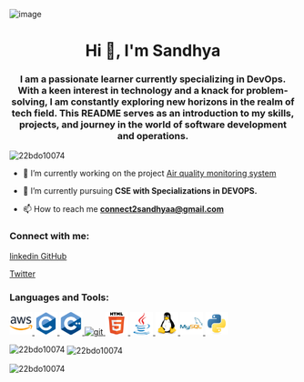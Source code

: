    ![image](https://github.com/22bdo10074/22bdo10074/assets/142095565/ba5a4188-393c-467e-99bc-ae55f87ed525)
<h1 align="center">Hi 👋, I'm Sandhya</h1>
<h3 align="center">I am a passionate learner currently specializing in DevOps. With a keen interest in technology and a knack for problem-solving, I am constantly exploring new horizons in the realm of tech field. This README serves as an introduction to my skills, projects, and journey in the world of software development and operations.</h3>

<p align="left"> <img src="https://komarev.com/ghpvc/?username=22bdo10074&label=Profile%20views&color=0e75b6&style=flat" alt="22bdo10074" /> </p>

- 🔭 I’m currently working on the project [Air quality monitoring system](https://github.com/22bdo10074/Project_1)

- 🌱 I’m currently pursuing **CSE with Specializations in DEVOPS.**

- 📫 How to reach me **connect2sandhyaa@gmail.com**

<h3 align="left">Connect with me:</h3>
<p align="left">
  <a href="https://www.linkedin.com/in/sandhya-53949825a/">linkedin
 
  </a>
  <a href="https://github.com/22bdo10074">GitHub
  </a>
  
<a href="https://twitter.com/SandhyaKum48424">Twitter
</a>

</p>

<h3 align="left">Languages and Tools:</h3>
<p align="left"> <a href="https://aws.amazon.com" target="_blank" rel="noreferrer"> <img src="https://raw.githubusercontent.com/devicons/devicon/master/icons/amazonwebservices/amazonwebservices-original-wordmark.svg" alt="aws" width="40" height="40"/> </a> <a href="https://www.cprogramming.com/" target="_blank" rel="noreferrer"> <img src="https://raw.githubusercontent.com/devicons/devicon/master/icons/c/c-original.svg" alt="c" width="40" height="40"/> </a> <a href="https://www.w3schools.com/cpp/" target="_blank" rel="noreferrer"> <img src="https://raw.githubusercontent.com/devicons/devicon/master/icons/cplusplus/cplusplus-original.svg" alt="cplusplus" width="40" height="40"/> </a> <a href="https://git-scm.com/" target="_blank" rel="noreferrer"> <img src="https://www.vectorlogo.zone/logos/git-scm/git-scm-icon.svg" alt="git" width="40" height="40"/> </a> <a href="https://www.w3.org/html/" target="_blank" rel="noreferrer"> <img src="https://raw.githubusercontent.com/devicons/devicon/master/icons/html5/html5-original-wordmark.svg" alt="html5" width="40" height="40"/> </a> <a href="https://www.java.com" target="_blank" rel="noreferrer"> <img src="https://raw.githubusercontent.com/devicons/devicon/master/icons/java/java-original.svg" alt="java" width="40" height="40"/> </a> <a href="https://www.linux.org/" target="_blank" rel="noreferrer"> <img src="https://raw.githubusercontent.com/devicons/devicon/master/icons/linux/linux-original.svg" alt="linux" width="40" height="40"/> </a> <a href="https://www.mysql.com/" target="_blank" rel="noreferrer"> <img src="https://raw.githubusercontent.com/devicons/devicon/master/icons/mysql/mysql-original-wordmark.svg" alt="mysql" width="40" height="40"/> </a> <a href="https://www.python.org" target="_blank" rel="noreferrer"> <img src="https://raw.githubusercontent.com/devicons/devicon/master/icons/python/python-original.svg" alt="python" width="40" height="40"/> </a> </p>

<p><img align="left" src="https://github-readme-stats.vercel.app/api/top-langs?username=22bdo10074&show_icons=true&locale=en&layout=compact" alt="22bdo10074" /></p>

<p>&nbsp;<img align="center" src="https://github-readme-stats.vercel.app/api?username=22bdo10074&show_icons=true&locale=en" alt="22bdo10074" /></p>

<p><img align="center" src="https://github-readme-streak-stats.herokuapp.com/?user=22bdo10074&" alt="22bdo10074" /></p>
